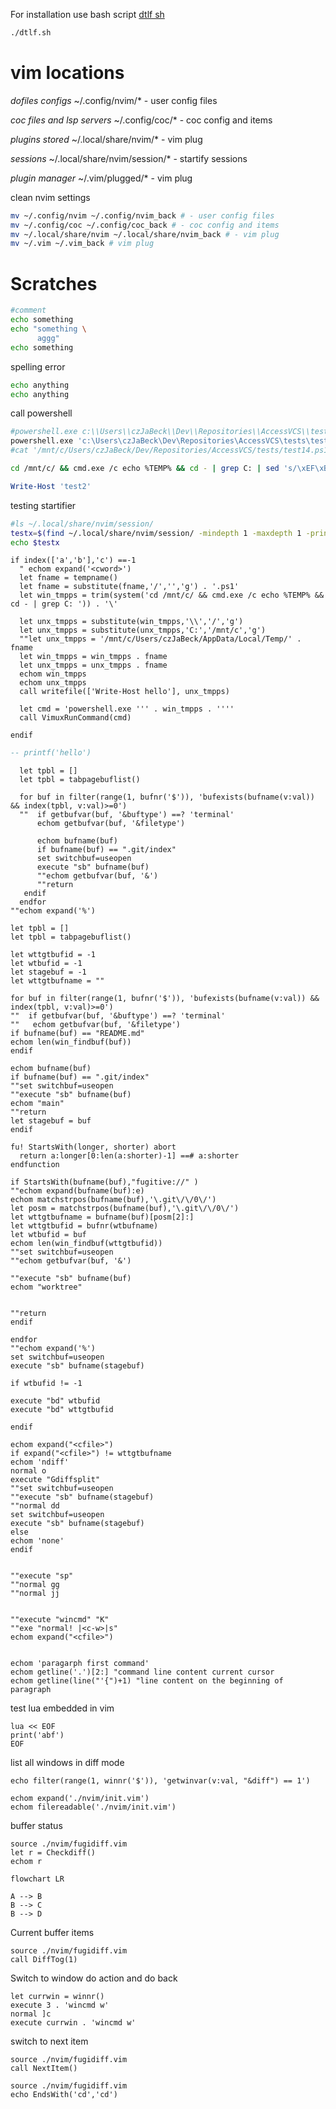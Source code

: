 For installation use bash script
[dtlf sh](dtlf.sh)
```bash
./dtlf.sh
```

# vim locations
*dofiles configs*
~/.config/nvim/* - user config files

*coc files and lsp servers*
~/.config/coc/* - coc config and items

*plugins stored*
~/.local/share/nvim/* - vim plug

*sessions*
~/.local/share/nvim/session/* - startify sessions

*plugin manager*
~/.vim/plugged/* - vim plug

clean nvim settings
```bash
mv ~/.config/nvim ~/.config/nvim_back # - user config files
mv ~/.config/coc ~/.config/coc_back # - coc config and items
mv ~/.local/share/nvim ~/.local/share/nvim_back # - vim plug
mv ~/.vim ~/.vim_back # vim plug
```

# Scratches
```bash
#comment
echo something
echo "something \
      aggg"
echo something
```
spelling error
```bash
echo anything
echo anything
```

call powershell
```bash
#powershell.exe c:\\Users\\czJaBeck\\Dev\\Repositories\\AccessVCS\\tests\\test14.ps1
powershell.exe 'c:\Users\czJaBeck\Dev\Repositories\AccessVCS\tests\test14.ps1'
#cat '/mnt/c/Users/czJaBeck/Dev/Repositories/AccessVCS/tests/test14.ps1'
```

```bash
cd /mnt/c/ && cmd.exe /c echo %TEMP% && cd - | grep C: | sed 's/\xEF\xBB\xBF//g'
```

```powershell
Write-Host 'test2'
```

testing startifier
```bash
#ls ~/.local/share/nvim/session/
testx=$(find ~/.local/share/nvim/session/ -mindepth 1 -maxdepth 1 -printf '%f\n')
echo $testx
```

```vim
if index(['a','b'],'c') ==-1
  " echom expand('<cword>')
  let fname = tempname()
  let fname = substitute(fname,'/','','g') . '.ps1'
  let win_tmpps = trim(system('cd /mnt/c/ && cmd.exe /c echo %TEMP% && cd - | grep C: ')) . '\'

  let unx_tmpps = substitute(win_tmpps,'\\','/','g')
  let unx_tmpps = substitute(unx_tmpps,'C:','/mnt/c','g')
  ""let unx_tmpps = '/mnt/c/Users/czJaBeck/AppData/Local/Temp/' . fname
  let win_tmpps = win_tmpps . fname
  let unx_tmpps = unx_tmpps . fname
  echom win_tmpps
  echom unx_tmpps
  call writefile(['Write-Host hello'], unx_tmpps)

  let cmd = 'powershell.exe ''' . win_tmpps . ''''
  call VimuxRunCommand(cmd)

endif
```


```lua
-- printf('hello')
```

```vim
  let tpbl = []
  let tpbl = tabpagebuflist()

  for buf in filter(range(1, bufnr('$')), 'bufexists(bufname(v:val)) && index(tpbl, v:val)>=0')
  ""  if getbufvar(buf, '&buftype') ==? 'terminal'
      echom getbufvar(buf, '&filetype')

      echom bufname(buf)
      if bufname(buf) == ".git/index"
      set switchbuf=useopen
      execute "sb" bufname(buf)
      ""echom getbufvar(buf, '&')
      ""return
   endif
  endfor
""echom expand('%')

```

```vim
let tpbl = []
let tpbl = tabpagebuflist()

let wttgtbufid = -1
let wtbufid = -1
let stagebuf = -1
let wttgtbufname = ""

for buf in filter(range(1, bufnr('$')), 'bufexists(bufname(v:val)) && index(tpbl, v:val)>=0')
""  if getbufvar(buf, '&buftype') ==? 'terminal'
""   echom getbufvar(buf, '&filetype')
if bufname(buf) == "README.md"
echom len(win_findbuf(buf))
endif

echom bufname(buf)
if bufname(buf) == ".git/index"
""set switchbuf=useopen
""execute "sb" bufname(buf)
echom "main"
""return
let stagebuf = buf
endif

fu! StartsWith(longer, shorter) abort
  return a:longer[0:len(a:shorter)-1] ==# a:shorter
endfunction

if StartsWith(bufname(buf),"fugitive://" )
""echom expand(bufname(buf):e)
echom matchstrpos(bufname(buf),'\.git\/\/0\/')
let posm = matchstrpos(bufname(buf),'\.git\/\/0\/')
let wttgtbufname = bufname(buf)[posm[2]:]
let wttgtbufid = bufnr(wtbufname)
let wtbufid = buf
echom len(win_findbuf(wttgtbufid))
""set switchbuf=useopen
""echom getbufvar(buf, '&')

""execute "sb" bufname(buf)
echom "worktree"


""return
endif

endfor
""echom expand('%')
set switchbuf=useopen
execute "sb" bufname(stagebuf)

if wtbufid != -1

execute "bd" wtbufid
execute "bd" wttgtbufid

endif

echom expand("<cfile>")
if expand("<cfile>") != wttgtbufname
echom 'ndiff'
normal o
execute "Gdiffsplit"
""set switchbuf=useopen
""execute "sb" bufname(stagebuf)
""normal dd
set switchbuf=useopen
execute "sb" bufname(stagebuf)
else
echom 'none'
endif


""execute "sp"
""normal gg
""normal jj


```

```vim
""execute "wincmd" "K"
""exe "normal! |<c-w>|s"
echom expand("<cfile>")
```

```vim

echom 'paragarph first command'
echom getline('.')[2:] "command line content current cursor
echom getline(line("'{")+1) "line content on the beginning of paragraph

```

test lua embedded in vim
```vim
lua << EOF
print('abf')
EOF
```

list all windows in diff mode
```vim
echo filter(range(1, winnr('$')), 'getwinvar(v:val, "&diff") == 1')
```

```vim
echom expand('./nvim/init.vim')
echom filereadable('./nvim/init.vim')
```

buffer status
```vim
source ./nvim/fugidiff.vim
let r = Checkdiff()
echom r
```

```mermaid
flowchart LR

A --> B
B --> C
B --> D
```

Current buffer items
```vim
source ./nvim/fugidiff.vim
call DiffTog(1)
```

Switch to window do action and do back
```vim
let currwin = winnr()
execute 3 . 'wincmd w'
normal ]c
execute currwin . 'wincmd w'

```

switch to next item
```vim
source ./nvim/fugidiff.vim
call NextItem()
```
```vim
source ./nvim/fugidiff.vim
echo EndsWith('cd','cd')
```
